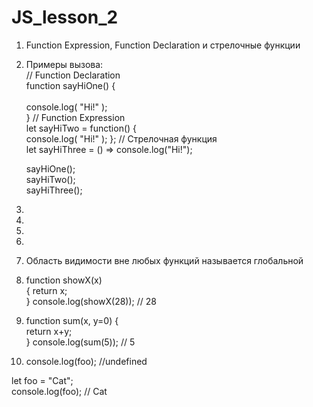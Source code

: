 # JS_lesson_2

1) Function Expression, Function Declaration и стрелочные функции <br>

2) Примеры вызова: <br>
   // Function Declaration <br>
    function sayHiOne() {    <br>         
      console.log( "Hi!" ); <br>
    }
   // Function Expression <br>
    let sayHiTwo = function() {     
      console.log( "Hi!" ); 
    };
   // Стрелочная функция <br>
    let sayHiThree = () => console.log("Hi!");    


    sayHiOne(); <br>
    sayHiTwo(); <br>
    sayHiThree();
3)
4)
5)
6)
7) Область видимости вне любых функций называется глобальной

8) function showX(x) <br>
  { 
    return x; <br>
  }
  console.log(showX(28)); // 28 

9) function sum(x, y=0) { <br>
    return x+y; <br>
  } 
  console.log(sum(5)); // 5

10) console.log(foo); //undefined <br>

   let foo = "Cat"; <br>
   console.log(foo); // Cat
